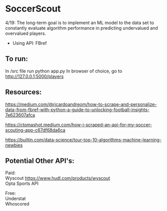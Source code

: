 # SoccerScout
4/19: The long-term goal is to implement an ML model to the data set to constantly evaluate algorithm performance in predicting undervalued and overvalued players.  


- Using API: FBref

## To run:
In /src file run python app.py
In browser of choice, go to http://127.0.0.1:5000/players

## Resources:

https://medium.com/@ricardoandreom/how-to-scrape-and-personalize-data-from-fbref-with-python-a-guide-to-unlocking-football-insights-7e623607afca

https://ctomashot.medium.com/how-i-scraped-an-api-for-my-soccer-scouting-app-c67df68da6ca

https://builtin.com/data-science/tour-top-10-algorithms-machine-learning-newbies

## Potential Other API's:

Paid:  
Wyscout https://www.hudl.com/products/wyscout  
Opta Sports API

Free:  
Understat  
Whoscored
